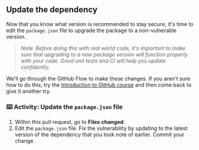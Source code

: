 ## Update the dependency

Now that you know what version is recommended to stay secure, it's time to edit the `package.json` file to upgrade the package to a non-vulnerable version.

> _Note: Before doing this with real world code, it's important to make sure that upgrading to a new package version will function properly with your code. Good unit tests and CI will help you update confidently._

We'll go through the GitHub Flow to make these changes. If you aren't sure how to do this, try the [Introduction to GitHub course](https://lab.github.com/githubtraining/introduction-to-github) and then come back to give it another try.

### :keyboard: Activity: Update the `package.json` file

1. Within this pull request, go to **Files changed**.
1. Edit the `package.json` file.  Fix the vulnerability by updating to the latest version of the dependency that you took note of earlier. Commit your change.
